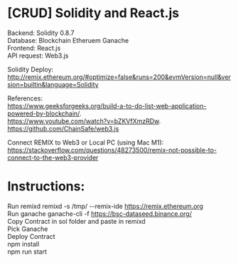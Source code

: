 # [CRUD] Solidity and React.js  
Backend: Solidity 0.8.7   
Database: Blockchain Etheruem Ganache   
Frontend: React.js   
API request: Web3.js   

Solidity Deploy:  
http://remix.ethereum.org/#optimize=false&runs=200&evmVersion=null&version=builtin&language=Solidity   

References:  
https://www.geeksforgeeks.org/build-a-to-do-list-web-application-powered-by-blockchain/.  
https://www.youtube.com/watch?v=bZKVfXmzRDw.  
https://github.com/ChainSafe/web3.js  

Connect REMIX to Web3 or Local PC (using Mac M1):
https://stackoverflow.com/questions/48273500/remix-not-possible-to-connect-to-the-web3-provider  

# Instructions:  
Run remixd remixd -s /tmp/ --remix-ide https://remix.ethereum.org   
Run ganache ganache-cli -f https://bsc-dataseed.binance.org/   
Copy Contract in sol folder and paste in remixd  
Pick Ganache  
Deploy Contract   
npm install  
npm run start  